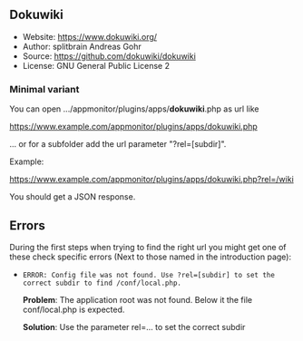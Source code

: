 ## Dokuwiki

* Website: <https://www.dokuwiki.org/>
* Author:  splitbrain Andreas Gohr
* Source: <https://github.com/dokuwiki/dokuwiki>
* License: GNU General Public License 2

### Minimal variant

You can open .../appmonitor/plugins/apps/**dokuwiki**.php as url like

<https://www.example.com/appmonitor/plugins/apps/dokuwiki.php>

... or for a subfolder add the url parameter "?rel=[subdir]".

Example:

<https://www.example.com/appmonitor/plugins/apps/dokuwiki.php?rel=/wiki>

You should get a JSON response.

## Errors

During the first steps when trying to find the right url you might get one of these check specific errors (Next to those named in the introduction page):

* `ERROR: Config file was not found. Use ?rel=[subdir] to set the correct subdir to find /conf/local.php.`

    **Problem**: The application root was not found. Below it the file conf/local.php is expected.

    **Solution**: Use the parameter rel=... to set the correct subdir
